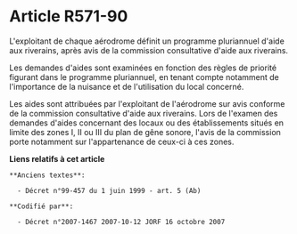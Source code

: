# Article R571-90

L'exploitant de chaque aérodrome définit un programme pluriannuel d'aide aux riverains, après avis de la commission
consultative d'aide aux riverains.

Les demandes d'aides sont examinées en fonction des règles de priorité figurant dans le programme pluriannuel, en tenant
compte notamment de l'importance de la nuisance et de l'utilisation du local concerné.

Les aides sont attribuées par l'exploitant de l'aérodrome sur avis conforme de la commission consultative d'aide aux
riverains. Lors de l'examen des demandes d'aides concernant des locaux ou des établissements situés en limite des zones I, II
ou III du plan de gêne sonore, l'avis de la commission porte notamment sur l'appartenance de ceux-ci à ces zones.

**Liens relatifs à cet article**

	**Anciens textes**:

	  - Décret n°99-457 du 1 juin 1999 - art. 5 (Ab)

	**Codifié par**:

	  - Décret n°2007-1467 2007-10-12 JORF 16 octobre 2007

